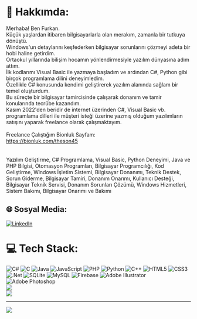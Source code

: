# 💫 Hakkımda:
Merhaba! Ben Furkan. <br>Küçük yaşlardan itibaren bilgisayarlarla olan merakım, zamanla bir tutkuya dönüştü.<br>Windows'un detaylarını keşfederken bilgisayar sorunlarını çözmeyi adeta bir hobi haline getirdim.<br>Ortaokul yıllarında bilişim hocamın yönlendirmesiyle yazılım dünyasına adım attım.<br>İlk kodlarımı Visual Basic ile yazmaya başladım ve ardından C#, Python gibi birçok programlama dilini deneyimledim.<br>Özellikle C# konusunda kendimi geliştirerek yazılım alanında sağlam bir temel oluşturdum.<br>Bu süreçte bir bilgisayar tamircisinde çalışarak donanım ve tamir konularında tecrübe kazandım. <br>Kasım 2022'den beridir de internet üzerinden C#, Visual Basic vb. programlama dilleri ile müşteri isteği üzerine yazmış olduğum yazılımların satışını yaparak freelance olarak çalışmaktayım.<br><br>Freelance Çalıştığım Bionluk Sayfam:<br>https://bionluk.com/theson45<br><br><br>Yazılım Geliştirme, C# Programlama, Visual Basic, Python Deneyimi, Java ve PHP Bilgisi, Otomasyon Programları, Bilgisayar Programcılığı, Kod Geliştirme, Windows İşletim Sistemi, Bilgisayar Donanımı, Teknik Destek, Sorun Giderme, Bilgisayar Tamiri, Donanım Onarımı, Kullanıcı Desteği, Bilgisayar Teknik Servisi, Donanım Sorunları Çözümü, Windows Hizmetleri, Sistem Bakımı, Bilgisayar Onarımı ve Bakımı 


## 🌐 Sosyal Media:
[![LinkedIn](https://img.shields.io/badge/LinkedIn-%230077B5.svg?logo=linkedin&logoColor=white)](https://linkedin.com/in/furkan-karapinar) 

# 💻 Tech Stack:
![C#](https://img.shields.io/badge/c%23-%23239120.svg?style=for-the-badge&logo=csharp&logoColor=white) ![C](https://img.shields.io/badge/c-%2300599C.svg?style=for-the-badge&logo=c&logoColor=white) ![Java](https://img.shields.io/badge/java-%23ED8B00.svg?style=for-the-badge&logo=openjdk&logoColor=white) ![JavaScript](https://img.shields.io/badge/javascript-%23323330.svg?style=for-the-badge&logo=javascript&logoColor=%23F7DF1E) ![PHP](https://img.shields.io/badge/php-%23777BB4.svg?style=for-the-badge&logo=php&logoColor=white) ![Python](https://img.shields.io/badge/python-3670A0?style=for-the-badge&logo=python&logoColor=ffdd54) ![C++](https://img.shields.io/badge/c++-%2300599C.svg?style=for-the-badge&logo=c%2B%2B&logoColor=white) ![HTML5](https://img.shields.io/badge/html5-%23E34F26.svg?style=for-the-badge&logo=html5&logoColor=white) ![CSS3](https://img.shields.io/badge/css3-%231572B6.svg?style=for-the-badge&logo=css3&logoColor=white) ![.Net](https://img.shields.io/badge/.NET-5C2D91?style=for-the-badge&logo=.net&logoColor=white) ![SQLite](https://img.shields.io/badge/sqlite-%2307405e.svg?style=for-the-badge&logo=sqlite&logoColor=white) ![MySQL](https://img.shields.io/badge/mysql-%2300000f.svg?style=for-the-badge&logo=mysql&logoColor=white) ![Firebase](https://img.shields.io/badge/Firebase-039BE5?style=for-the-badge&logo=Firebase&logoColor=white) ![Adobe Illustrator](https://img.shields.io/badge/adobe%20illustrator-%23FF9A00.svg?style=for-the-badge&logo=adobe%20illustrator&logoColor=white) ![Adobe Photoshop](https://img.shields.io/badge/adobe%20photoshop-%2331A8FF.svg?style=for-the-badge&logo=adobe%20photoshop&logoColor=white)
<br/>
![](https://github-readme-streak-stats.herokuapp.com/?user=furkan-karapinar&theme=dark&hide_border=false)<br/>
![](https://github-readme-stats.vercel.app/api/top-langs/?username=furkan-karapinar&theme=dark&hide_border=false&include_all_commits=true&count_private=true&layout=compact)

---
[![](https://visitcount.itsvg.in/api?id=furkan-karapinar&icon=0&color=0)](https://visitcount.itsvg.in)

<!-- Proudly created with GPRM ( https://gprm.itsvg.in ) -->
